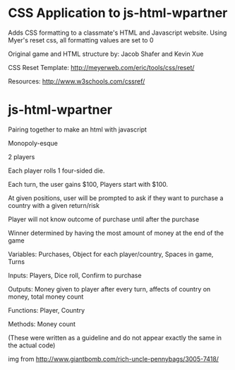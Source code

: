 CSS Application to js-html-wpartner
================

Adds CSS formatting to a classmate's HTML and Javascript website. Using Myer's reset css, all formatting values are set to 0

Original game and HTML structure by: Jacob Shafer and Kevin Xue

CSS Reset Template: http://meyerweb.com/eric/tools/css/reset/

Resources:
http://www.w3schools.com/cssref/




js-html-wpartner
================

Pairing together to make an html with javascript

Monopoly-esque

2 players

Each player rolls 1 four-sided die.

Each turn, the user gains $100, Players start with $100.

At given positions, user will be prompted to ask if they want to purchase a country with a given return/risk

Player will not know outcome of purchase until after the purchase

Winner determined by having the most amount of money at the end of the game

Variables: Purchases, Object for each player/country, Spaces in game, Turns

Inputs: Players, Dice roll, Confirm to purchase

Outputs: Money given to player after every turn, affects of country on money, total money count

Functions: Player, Country

Methods: Money count

(These were written as a guideline and do not appear exactly the same in the actual code)


img from http://www.giantbomb.com/rich-uncle-pennybags/3005-7418/

